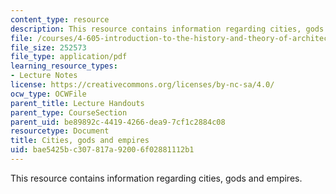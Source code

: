```yaml
---
content_type: resource
description: This resource contains information regarding cities, gods and empires.
file: /courses/4-605-introduction-to-the-history-and-theory-of-architecture-spring-2012/bae5425bc307817a92006f02881112b1_MIT4_605S12_lec05.pdf
file_size: 252573
file_type: application/pdf
learning_resource_types:
- Lecture Notes
license: https://creativecommons.org/licenses/by-nc-sa/4.0/
ocw_type: OCWFile
parent_title: Lecture Handouts
parent_type: CourseSection
parent_uid: be89892c-4419-4266-dea9-7cf1c2884c08
resourcetype: Document
title: Cities, gods and empires
uid: bae5425b-c307-817a-9200-6f02881112b1
---
```

This resource contains information regarding cities, gods and empires.